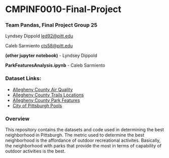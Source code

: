 # CMPINF0010-Final-Project

### Team Pandas, Final Project Group 25

Lyndsey Dippold led92@pitt.edu

Caleb Sarmiento cts58@pitt.edu

**(other jupyter notebook)** - Lyndsey Dippold

**ParkFeaturesAnalysis.ipynb** - Caleb Sarmiento

### Dataset Links:
* [Allegheny County Air Quality](https://data.wprdc.org/dataset/allegheny-county-air-quality)
* [Allegheny County Trails Locations](https://data.wprdc.org/dataset/allegheny-county-trails-locations)
* [Allegheny County Park Features](https://data.wprdc.org/dataset/allegheny-county-park-features)
* [City of Pittsburgh Pools](https://data.wprdc.org/dataset/city-pools)

### Overview
This repository contains the datasets and code used in determining the best neighborhood in Pittsburgh. The metric used to determine the best neighborhood is the affordance of outdoor recreational activites. Basically, the neighborhood with parks that provide the most in terms of capability of outdoor activities is the best.
